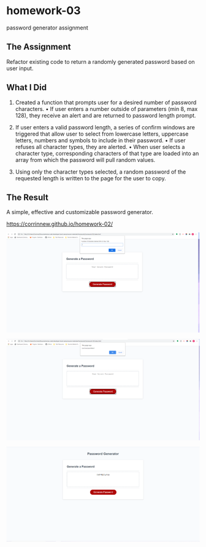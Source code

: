 # homework-03
password generator assignment

## The Assignment
Refactor existing code to return a randomly generated password based on user input.

## What I Did
1. Created a function that prompts user for a desired number of password characters.
  • If user enters a number outside of parameters (min 8, max 128), they receive an alert and are returned to password length prompt.

2. If user enters a valid password length, a series of confirm windows are triggered that allow user to select from lowercase letters, uppercase letters, numbers and symbols to include in their password.
  • If user refuses all character types, they are alerted.
  • When user selects a character type, corresponding characters of that type are loaded into an array from which the password will pull random values.

3. Using only the character types selected, a random password of the requested length is written to the page for the user to copy.

## The Result

A simple, effective and customizable password generator.

https://corrinnew.github.io/homework-02/

![screenshot-1.PNG](https://github.com/CorrinneW/homework-03/blob/main/images/screenshot-1.PNG)

![screenshot-2.PNG](https://github.com/CorrinneW/homework-03/blob/main/images/screenshot-2.PNG)

![screenshot-3.PNG](https://github.com/CorrinneW/homework-03/blob/main/images/screenshot-3.PNG)

